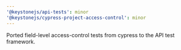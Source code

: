 ```yaml
---
'@keystonejs/api-tests': minor
'@keystonejs/cypress-project-access-control': minor
---
```


Ported field-level access-control tests from cypress to the API test framework.
